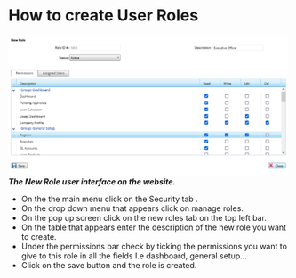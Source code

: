 # How to create User Roles

![How to create user roles on the mfiexpert website](./images/Roles_setup.png "New Role")\
***The New Role user interface on the website.***
-  On the the main menu click on the Security tab .
-  On the drop down menu that appears click on manage roles.
- On the pop up screen click on the new roles tab on the top left bar.
- On the table that appears enter the description of the new role you want to create.
- Under the permissions bar check by ticking the permissions you want to give to this role in all the fields I.e dashboard, general setup…
- Click on the save button and the role is created.